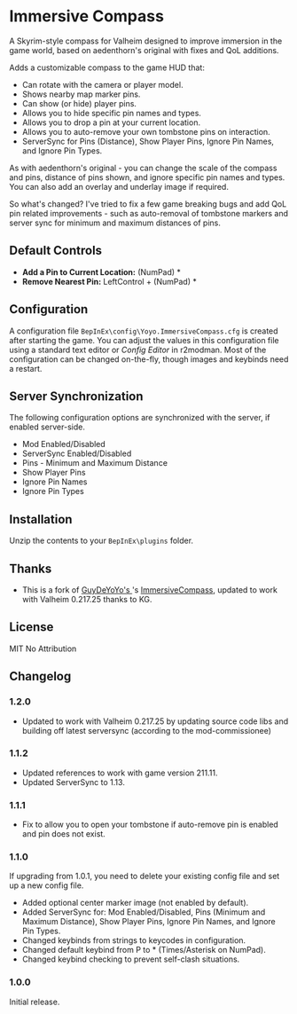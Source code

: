 # Immersive Compass
A Skyrim-style compass for Valheim designed to improve immersion in the game world, based on aedenthorn's original with fixes and QoL additions.

Adds a customizable compass to the game HUD that:
* Can rotate with the camera or player model.
* Shows nearby map marker pins.
* Can show (or hide) player pins.
* Allows you to hide specific pin names and types.
* Allows you to drop a pin at your current location.
* Allows you to auto-remove your own tombstone pins on interaction.
* ServerSync for Pins (Distance), Show Player Pins, Ignore Pin Names, and Ignore Pin Types.

As with aedenthorn's original - you can change the scale of the compass and pins, distance of pins shown, and ignore specific pin names and types. You can also add an overlay and underlay image if required.

So what's changed? I've tried to fix a few game breaking bugs and add QoL pin related improvements - such as auto-removal of tombstone markers and server sync for minimum and maximum distances of pins.


## Default Controls
* **Add a Pin to Current Location:** (NumPad) *
* **Remove Nearest Pin:** LeftControl + (NumPad) *


## Configuration
A configuration file ``BepInEx\config\Yoyo.ImmersiveCompass.cfg`` is created after starting the game. You can adjust the values in this configuration file using a standard text editor or *Config Editor* in r2modman. Most of the configuration can be changed on-the-fly, though images and keybinds need a restart.


## Server Synchronization
The following configuration options are synchronized with the server, if enabled server-side.
* Mod Enabled/Disabled
* ServerSync Enabled/Disabled
* Pins - Minimum and Maximum Distance
* Show Player Pins
* Ignore Pin Names
* Ignore Pin Types


## Installation
Unzip the contents to your ``BepInEx\plugins`` folder.


## Thanks

* This is a fork of [GuyDeYoYo's ](https://github.com/guydeyoyo)'s [ImmersiveCompass](https://github.com/guydeyoyo/ImmersiveCompass), updated to work with Valheim 0.217.25 thanks to KG. 

## License

MIT No Attribution


## Changelog

### 1.2.0 
* Updated to work with Valheim 0.217.25 by updating source code libs and building off latest serversync (according to the mod-commissionee) 

### 1.1.2

* Updated references to work with game version 211.11.
* Updated ServerSync to 1.13.


### 1.1.1

* Fix to allow you to open your tombstone if auto-remove pin is enabled and pin does not exist.


### 1.1.0
If upgrading from 1.0.1, you need to delete your existing config file and set up a new config file.

* Added optional center marker image (not enabled by default).
* Added ServerSync for: Mod Enabled/Disabled, Pins (Minimum and Maximum Distance), Show Player Pins, Ignore Pin Names, and Ignore Pin Types.
* Changed keybinds from strings to keycodes in configuration.
* Changed default keybind from P to * (Times/Asterisk on NumPad).
* Changed keybind checking to prevent self-clash situations.


### 1.0.0
Initial release.
